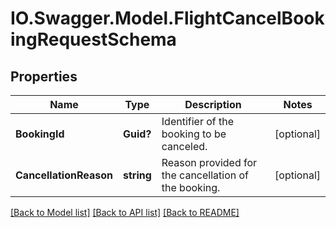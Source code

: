 # IO.Swagger.Model.FlightCancelBookingRequestSchema
## Properties

Name | Type | Description | Notes
------------ | ------------- | ------------- | -------------
**BookingId** | **Guid?** | Identifier of the booking to be canceled. | [optional] 
**CancellationReason** | **string** | Reason provided for the cancellation of the booking. | [optional] 

[[Back to Model list]](../README.md#documentation-for-models) [[Back to API list]](../README.md#documentation-for-api-endpoints) [[Back to README]](../README.md)

